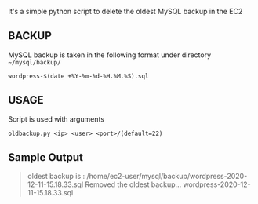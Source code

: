 It's a simple python script to delete the oldest MySQL backup in the EC2

## BACKUP

MySQL backup is taken in the following format under directory `~/mysql/backup/`

    wordpress-$(date +%Y-%m-%d-%H.%M.%S).sql

## USAGE

Script is used with arguments

    oldbackup.py <ip> <user> <port>/(default=22)

## Sample Output

> oldest backup is :  /home/ec2-user/mysql/backup/wordpress-2020-12-11-15.18.33.sql
Removed the oldest backup... wordpress-2020-12-11-15.18.33.sql

